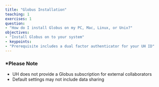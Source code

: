 ```yaml
---
title: "Globus Installation"
teaching: 1
exercises: 1
question:
- "How do I install Globus on my PC, Mac, Linux, or Unix?"
objectives:
- "Install Globus on to your system"
- keypoints:
- "Prerequisite includes a dual factor authenticator for your UH ID"
---
```



### *Please Note
- UH does not provide a Globus subscription for external collaborators 
- Default settings may not include data sharing
